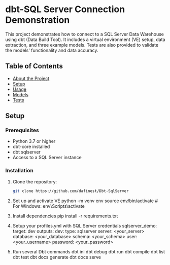 # dbt-SQL Server Connection Demonstration

This project demonstrates how to connect to a SQL Server Data Warehouse using dbt (Data Build Tool). It includes a virtual environment (VE) setup, data extraction, and three example models. Tests are also provided to validate the models' functionality and data accuracy.

## Table of Contents

- [About the Project](#about-the-project)
- [Setup](#setup)
- [Usage](#usage)
- [Models](#models)
- [Tests](#tests)

## Setup

### Prerequisites

- Python 3.7 or higher
- dbt-core installed
- dbt sqlserver
- Access to a SQL Server instance

### Installation

1. Clone the repository:
   ```bash
   git clone https://github.com/dafinest/Dbt-SqlServer

2. Set up and activate VE
   python -m venv env
   source env/bin/activate   # For Windows: env\Scripts\activate

3. Install dependencies
   pip install -r requirements.txt

4. Setup your profiles.yml with SQL Server credentials
   sqlserver_demo:
   target: dev
   outputs:
    dev:
      type: sqlserver
      server: <your_server>
      database: <your_database>
      schema: <your_schema>
      user: <your_username>
      password: <your_password>

5. Run several Dbt commands
   dbt ini
   dbt debug
   dbt run
   dbt compile
   dbt list
   dbt test
   dbt docs generate
   dbt docs serve
